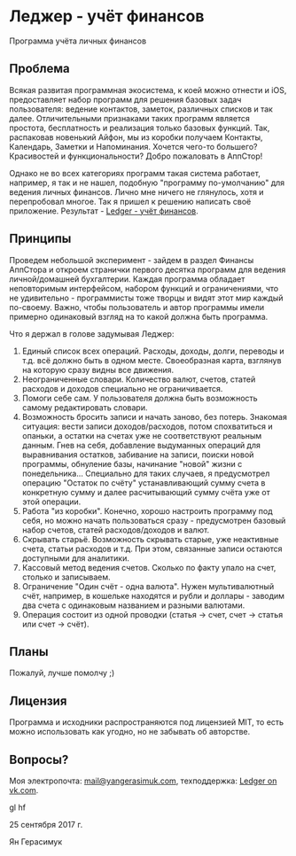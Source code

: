 # Леджер - учёт финансов
Программа учёта личных финансов

## Проблема
Всякая развитая программная экосистема, к коей можно отнести и iOS, предоставляет набор программ для решения 
базовых задач пользователя: ведение контактов, заметок, различных списков и так далее. Отличительными признаками 
таких программ является простота, бесплатность и реализация только базовых функций. Так, распаковав новенький Айфон,
мы из коробки получаем Контакты, Календарь, Заметки и Напоминания. Хочется чего-то большего? Красивостей и функциональности? 
Добро пожаловать в АппСтор!

Однако не во всех категориях программ такая система работает, например, я так и не нашел, подобную "программу по-умолчанию" 
для ведения личных финансов. Лично мне ничего не глянулось, хотя и перепробовал многое. Так я пришел к решению написать 
своё приложение. Результат - [Ledger - учёт финансов](https://itunes.apple.com/ru/app/ledger-учёт-финансов/id1271410208?mt=8).

## Принципы
Проведем небольшой эксперимент - зайдем в раздел Финансы АппСтора и откроем странички первого десятка программ для ведения 
личной/домашней бухгалтерии. Каждая программа обладает неповторимым интерфейсом, набором функций и ограничениями, что не 
удивительно - программисты тоже творцы и видят этот мир каждый по-своему. Важно, чтобы пользователь и автор программы имели 
примерно одинаковый взгляд на то какой должна быть программа.

Что я держал в голове задумывая Леджер:
1. Единый список всех операций. Расходы, доходы, долги, переводы и т.д. всё должно быть в одном месте. Своеобразная карта, 
взглянув на которую сразу видны все движения.
2. Неограниченные словари. Количество валют, счетов, статей расходов и доходов специально не ограничивается.
3. Помоги себе сам. У пользователя должна быть возможность самому редактировать словари.
4. Возможность бросить записи и начать заново, без потерь. Знакомая ситуация: вести записи доходов/расходов, потом спохватиться и 
опаньки, а остатки на счетах уже не соответствуют реальным данным. Гнев на себя, добавление выдуманных операций для выравнивания 
остатков, забивание на записи, поиски новой программы, обнуление базы, начинание "новой" жизни с понедельника... Специально для 
таких случаев, я предусмотрел операцию "Остаток по счёту" устанавливающий сумму счета в конкретную сумму и далее расчитывающий 
сумму счёта уже от этой операции.
5. Работа "из коробки". Конечно, хорошо настроить программу под себя, но можно начать пользоваться сразу - предусмотрен 
базовый набор счетов, статей расходов/доходов и валют.
6. Скрывать старьё. Возможность скрывать старые, уже неактивные счета, статьи расходов и т.д. При этом, связанные записи остаются доступными для аналитики.
7. Кассовый метод ведения счетов. Сколько по факту упало на счет, столько и записываем.
8. Ограничение "Один счёт - одна валюта". Нужен мультивалютный счёт, например, в кошельке находятся и рубли и доллары - заводим два счета с одинаковым названием и разными валютами.
9. Операция состоит из одной проводки (статья -> счет, счет -> статья или счет -> счёт).

## Планы
Пожалуй, лучше помолчу ;)

## Лицензия
Программа и исходники распространяются под лицензией MIT, то есть можно использовать как угодно, но не забывать об авторстве.

## Вопросы?
Моя электропочта: mail@yangerasimuk.com, техподдержка: [Ledger on vk.com](https://vk.com/ledgerapp).

gl hf

25 сентября 2017 г.

Ян Герасимук
